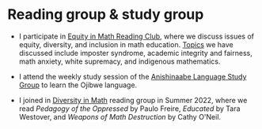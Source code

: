 # Reading group & study group
- I participate in [Equity in Math Reading Club](https://www.mcgill.ca/channels/channels/event/equity-math-reading-club-329582), where we discuss issues of equity, diversity, and inclusion in math education. [Topics](https://docs.google.com/document/d/1UfT0H9dt2QTEkmg3MYfZsQnc6dIV8WnTeQK5gbcok18/edit#heading=h.intmlfnxg6kr) we have discussed include imposter syndrome, academic integrity and fairness, math anxiety, white supremacy, and indigenous mathematics.

- I attend the weekly study session of the [Anishinaabe Language Study Group](https://www.instagram.com/anishinaabe_mcgill/) to learn the Ojibwe language.

- I joined in [Diversity in Math](https://diversityinmath.ssmu.ca/) reading group in Summer 2022, where we read *Pedagogy of the Oppressed* by Paulo Freire, *Educated* by Tara Westover, and *Weapons of Math Destruction* by Cathy O'Neil. 

